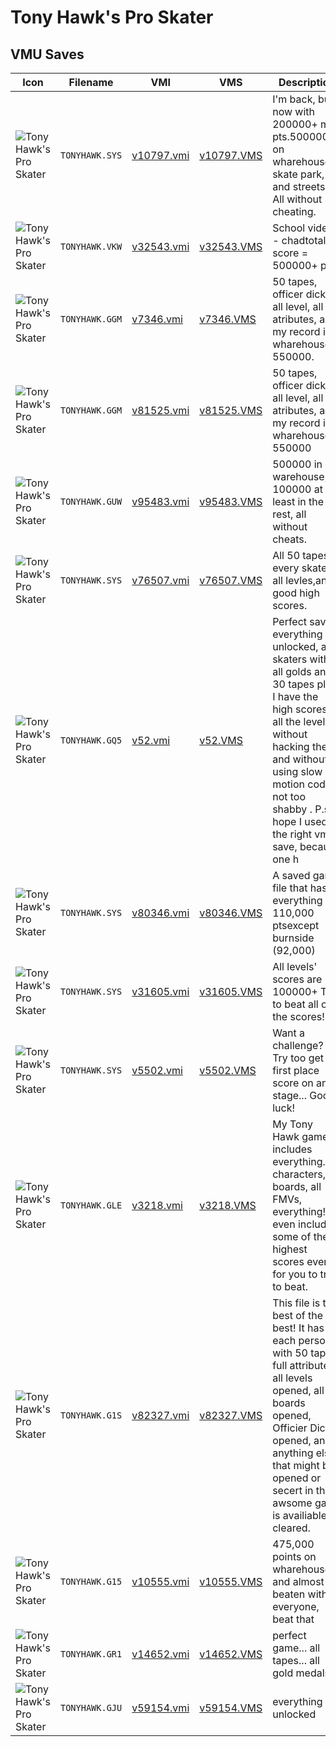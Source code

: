 # Tony Hawk's Pro Skater

## VMU Saves

| Icon | Filename | VMI | VMS | Description |
|------|----------|-----|-----|-------------|
| ![Tony Hawk's Pro Skater](../icons/TONYHAWK.SYS.GIF) | `TONYHAWK.SYS` | [v10797.vmi](v10797.vmi) | [v10797.VMS](v10797.VMS) | I'm back, but now with 200000+ min pts.500000+ on wharehouse, skate park, and streets.  All without cheating. 
| ![Tony Hawk's Pro Skater](../icons/TONYHAWK.VKW.GIF) | `TONYHAWK.VKW` | [v32543.vmi](v32543.vmi) | [v32543.VMS](v32543.VMS) | School video - chadtotal score = 500000+ pts. 
| ![Tony Hawk's Pro Skater](../icons/TONYHAWK.GGM.GIF) | `TONYHAWK.GGM` | [v7346.vmi](v7346.vmi) | [v7346.VMS](v7346.VMS) | 50 tapes, officer dick, all level, all atributes, and my record in wharehouse 550000. 
| ![Tony Hawk's Pro Skater](../icons/TONYHAWK.GGM.GIF) | `TONYHAWK.GGM` | [v81525.vmi](v81525.vmi) | [v81525.VMS](v81525.VMS) | 50 tapes, officer dick, all level, all atributes, and my record in wharehouse 550000 
| ![Tony Hawk's Pro Skater](../icons/TONYHAWK.GUW.GIF) | `TONYHAWK.GUW` | [v95483.vmi](v95483.vmi) | [v95483.VMS](v95483.VMS) | 500000 in warehouse, 100000 at least in the rest, all without cheats. 
| ![Tony Hawk's Pro Skater](../icons/TONYHAWK.SYS.GIF) | `TONYHAWK.SYS` | [v76507.vmi](v76507.vmi) | [v76507.VMS](v76507.VMS) | All 50 tapes, every skater, all levles,and good high scores. 
| ![Tony Hawk's Pro Skater](../icons/TONYHAWK.GQ5.GIF) | `TONYHAWK.GQ5` | [v52.vmi](v52.vmi) | [v52.VMS](v52.VMS) | Perfect save, everything unlocked, all skaters with all golds and 30 tapes plus I have the high scores in all the levels without hacking them and without using slow motion codes, not too shabby . P.s.I hope I used the right vmu save, because one h
| ![Tony Hawk's Pro Skater](../icons/TONYHAWK.SYS.GIF) | `TONYHAWK.SYS` | [v80346.vmi](v80346.vmi) | [v80346.VMS](v80346.VMS) | A saved game file that has everything at 110,000 ptsexcept burnside (92,000) 
| ![Tony Hawk's Pro Skater](../icons/TONYHAWK.SYS.GIF) | `TONYHAWK.SYS` | [v31605.vmi](v31605.vmi) | [v31605.VMS](v31605.VMS) | All levels' scores are 100000+ Try to beat all of the scores! 
| ![Tony Hawk's Pro Skater](../icons/TONYHAWK.SYS.GIF) | `TONYHAWK.SYS` | [v5502.vmi](v5502.vmi) | [v5502.VMS](v5502.VMS) | Want a challenge? Try too get a first place score on any stage... Good luck! 
| ![Tony Hawk's Pro Skater](../icons/TONYHAWK.GLE.GIF) | `TONYHAWK.GLE` | [v3218.vmi](v3218.vmi) | [v3218.VMS](v3218.VMS) | My Tony Hawk game includes everything...all characters, all boards, all FMVs, everything! It even includes some of the highest scores ever for you to try to beat. 
| ![Tony Hawk's Pro Skater](../icons/TONYHAWK.G1S.GIF) | `TONYHAWK.G1S` | [v82327.vmi](v82327.vmi) | [v82327.VMS](v82327.VMS) | This file is the best of the best! It has each person with 50 tapes, full attributes, all levels opened, all boards opened, Officier Dick is opened, and anything else that might be opened or secert in this awsome game is availiable or cleared. 
| ![Tony Hawk's Pro Skater](../icons/TONYHAWK.G15.GIF) | `TONYHAWK.G15` | [v10555.vmi](v10555.vmi) | [v10555.VMS](v10555.VMS) | 475,000 points on wharehouse and almost beaten with everyone, beat that 
| ![Tony Hawk's Pro Skater](../icons/TONYHAWK.GR1.GIF) | `TONYHAWK.GR1` | [v14652.vmi](v14652.vmi) | [v14652.VMS](v14652.VMS) | perfect game... all tapes... all gold medals! 
| ![Tony Hawk's Pro Skater](../icons/TONYHAWK.GJU.GIF) | `TONYHAWK.GJU` | [v59154.vmi](v59154.vmi) | [v59154.VMS](v59154.VMS) | everything unlocked 
